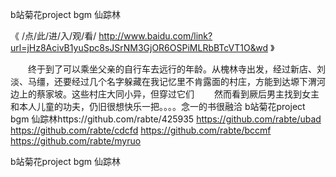 
b站菊花project bgm 仙踪林




《 /点/此/进/入/观/看/ http://www.baidu.com/link?url=jHz8AcivB1yuSpc8sJSrNM3GjOR6OSPiMLRbBTcVT1O&wd 》




　　终于到了可以乘坐父亲的自行车去远行的年龄。从槐林寺出发，经过新店、刘淡、马缰，还要经过几个名字躲藏在我记忆里不肯露面的村庄，方能到达塬下渭河边上的蔡家坡。这些村庄大同小异，但穿过它们
　　然而看到厥后男主找到女主和本人儿童的功夫，仍旧很想快乐一把。。。。念一的书很融洽
b站菊花project bgm 仙踪林https://github.com/rabte/425935
https://github.com/rabte/ubad
https://github.com/rabte/cdcfd
https://github.com/rabte/bccmf
https://github.com/rabte/myruo





b站菊花project bgm 仙踪林
